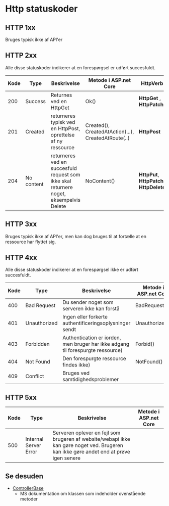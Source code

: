 # Http statuskoder
## HTTP 1xx
Bruges typisk ikke af API'er


## HTTP 2xx
Alle disse statuskoder indikerer at en forespørgsel er udført succesfuldt.

| Kode | Type | Beskrivelse | Metode i ASP.net Core | HttpVerb |
| ---| --- | --- | --- | --- |
| 200 | Success | Returnes ved en HttpGet | Ok() | __HttpGet__ , __HttpPatch__|
| 201 | Created | returneres typisk ved en HttpPost, oprettelse af ny ressource  | Created(),  CreatedAtAction(...),  CreatedAtRoute(..) | __HttpPost__ |
| 204 | No content | returneres ved en succesfuld request som ikke skal returnere noget, eksempelvis Delete |  NoContent() | __HttpPut__, __HttpPatch__, __HttpDelete__ |

## HTTP 3xx
Bruges typisk ikke af API'er, men kan dog bruges til at fortælle at en ressource har flyttet sig.

## HTTP 4xx
Alle disse statuskoder indikerer at en forespørgsel ikke er udført succesfuldt.

| Kode | Type | Beskrivelse | Metode i ASP.net Core |
| ---| --- | --- | --- |
| 400 | Bad Request | Du sender noget som serveren ikke kan forstå | BadRequest() |
| 401 | Unauthorized | Ingen eller forkerte authentificeringsoplysninger sendt | Unauthorized() | 
| 403 | Forbidden | Authentication er iorden, men bruger har ikke adgang til forespurgte ressource) | Forbid() |
| 404 | Not Found | Den forespurgte ressource findes ikke) | NotFound() |
| 409 | Conflict  | Bruges ved samtidighedsproblemer | |

## HTTP 5xx
| Kode | Type | Beskrivelse | Metode i ASP.net Core |
| ---| --- | --- | --- |
| 500 | Internal Server Error | Serveren oplever en fejl som brugeren af website/webapi ikke kan gøre noget ved. Brugeren kan ikke gøre andet end at prøve igen senere ||

## Se desuden
 - [ControllerBase](https://docs.microsoft.com/en-us/dotnet/api/microsoft.aspnetcore.mvc.controllerbase?view=aspnetcore-2.1)
   - MS dokumentation om klassen som indeholder ovenstående metoder
